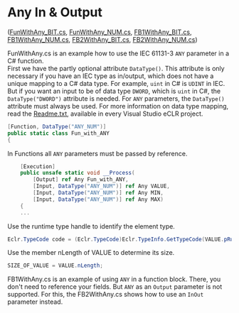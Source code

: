 # Any In & Output

([FunWithAny_BIT.cs](FunWithAny_BIT.cs), [FunWithAny_NUM.cs](FunWithAny_NUM.cs), [FB1WithAny_BIT.cs](FB1WithAny_BIT.cs), [FB1WithAny_NUM.cs](FB1WithAny_NUM.cs), [FB2WithAny_BIT.cs](FB2WithAny_BIT.cs), [FB2WithAny_NUM.cs](FB2WithAny_NUM.cs))

FunWithAny.cs is an example how to use the IEC 61131-3 `ANY` parameter in a C# function.  
First we have the partly optional attribute `DataType()`.
This attribute is only necessary if you have an IEC type as in/output,
which does not have a unique mapping to a C# data type.
For example, `uint` in C# is `UDINT` in IEC.
But if you want an input to be of data type  `DWORD`, which is `uint` in C#,
the `DataType("DWORD")` attribute is needed.
For `ANY` parameters, the `DataType()` attribute must always be used.
For more information on data type mapping, read the [Readme.txt](../Readme.txt),
available in every Visual Studio eCLR project.

```cs
[Function, DataType("ANY_NUM")]
public static class Fun_with_ANY
{
```

In Functions all `ANY` parameters must be passed by reference.

```cs
    [Execution]
    public unsafe static void __Process(
        [Output] ref Any Fun_with_ANY,
        [Input, DataType("ANY_NUM")] ref Any VALUE,
        [Input, DataType("ANY_NUM")] ref Any MIN,
        [Input, DataType("ANY_NUM")] ref Any MAX)
    {
    ...
```

Use the runtime type handle to identify the element type.

```cs
Eclr.TypeCode code = (Eclr.TypeCode)Eclr.TypeInfo.GetTypeCode(VALUE.pRuntimeTypeHandle);
```

Use the member nLength of VALUE to determine its size.

```cs
SIZE_OF_VALUE = VALUE.nLength;
```

FB1WithAny.cs is an example of using `ANY` in a function block. There, you don't need to reference your fields.
But `ANY` as an `Output` parameter is not supported. For this, the FB2WithAny.cs shows how to use an `InOut` parameter instead.
